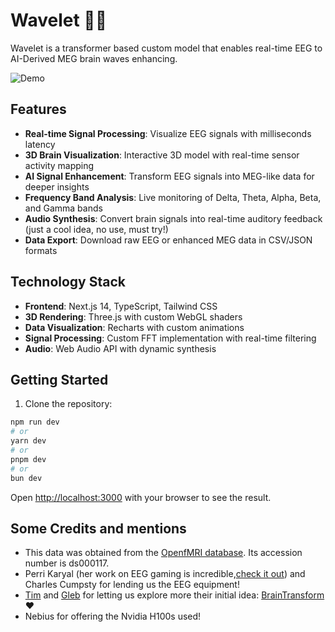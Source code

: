 # Wavelet 🌊🧠

Wavelet is a transformer based custom model that enables real-time EEG to AI-Derived MEG brain waves enhancing.

![Demo](./demo.gif)

## Features

- **Real-time Signal Processing**: Visualize EEG signals with milliseconds latency
- **3D Brain Visualization**: Interactive 3D model with real-time sensor activity mapping
- **AI Signal Enhancement**: Transform EEG signals into MEG-like data for deeper insights
- **Frequency Band Analysis**: Live monitoring of Delta, Theta, Alpha, Beta, and Gamma bands
- **Audio Synthesis**: Convert brain signals into real-time auditory feedback (just a cool idea, no use, must try!)
- **Data Export**: Download raw EEG or enhanced MEG data in CSV/JSON formats

## Technology Stack

- **Frontend**: Next.js 14, TypeScript, Tailwind CSS
- **3D Rendering**: Three.js with custom WebGL shaders
- **Data Visualization**: Recharts with custom animations
- **Signal Processing**: Custom FFT implementation with real-time filtering
- **Audio**: Web Audio API with dynamic synthesis

## Getting Started

1. Clone the repository:

```bash
npm run dev
# or
yarn dev
# or
pnpm dev
# or
bun dev
```

Open [http://localhost:3000](http://localhost:3000) with your browser to see the result.

## Some Credits and mentions
- This data was obtained from the [OpenfMRI database](https://openfmri.org/dataset/ds000117/). Its accession number is ds000117.
- Perri Karyal (her work on EEG gaming is incredible,[check it out](https://www.youtube.com/@perrikaryal)) and Charles Cumpsty for lending us the EEG equipment!
- [Tim](https://github.com/timfarkas) and [Gleb](https://github.com/ProjectGleb) for letting us explore more their initial idea: [BrainTransform](https://github.com/timfarkas/BrainTransform) ❤️
- Nebius for offering the Nvidia H100s used!

